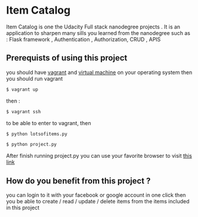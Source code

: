 # Item Catalog

Item Catalog is one the Udacity Full stack nanodegree projects . It is an application to sharpen many sills you learned from the nanodegree such as : Flask framework , Authentication , Authorization, CRUD , APIS 

## Prerequists of using this project

you should have [vagrant](https://www.vagrantup.com/downloads.html) and [virtual machine](https://www.virtualbox.org/wiki/Downloads) on your operating system
then you should run vagrant
```bash
$ vagrant up
```
then :
```bash
$ vagrant ssh
```
to be able to enter to vagrant, then
```bash
$ python lotsofitems.py
```
```bash
$ python project.py
```
After finish running project.py you can use your favorite browser to visit [this link](http://localhost:8000)
## How do you benefit from this project ?
you can login to it with your facebook or google account in one click then you be able to create / read / update / delete items from the items included in this project
